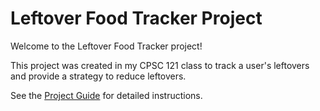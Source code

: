# Leftover Food Tracker Project

Welcome to the Leftover Food Tracker project! 

This project was created in my CPSC 121 class to track a user's leftovers and provide a strategy to reduce leftovers.

See the [Project Guide](http://tiny.cc/CPSC121A-ProjectGuide) for detailed instructions.

